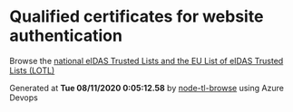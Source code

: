 # Qualified certificates for website authentication 
 Browse the [national eIDAS Trusted Lists and the EU List of eIDAS Trusted Lists (LOTL)](https://webgate.ec.europa.eu/tl-browser/#/) 
 
 
Generated at **Tue 08/11/2020  0:05:12.58** by [node-tl-browse](https://github.com/ymedlop/node-tl-browser) using Azure Devops 
